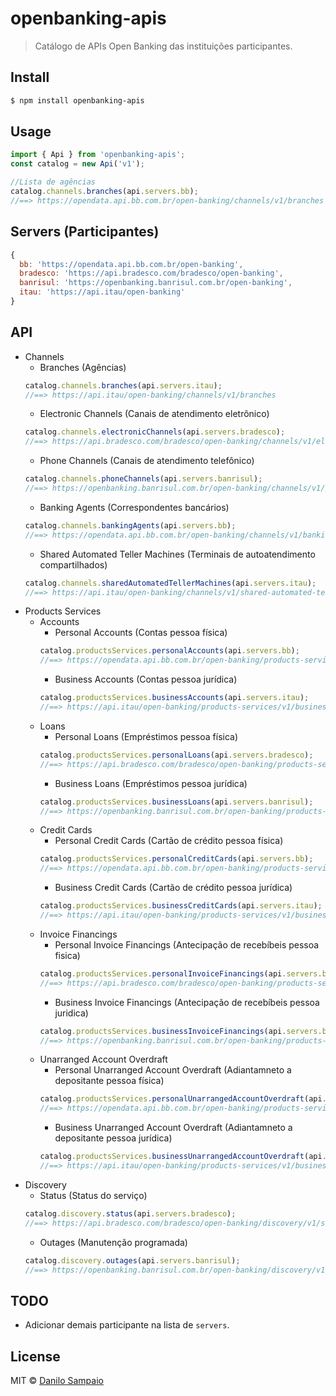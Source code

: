 # openbanking-apis
> Catálogo de APIs Open Banking das instituições participantes.

## Install

```sh
$ npm install openbanking-apis
```

## Usage

```js
import { Api } from 'openbanking-apis';
const catalog = new Api('v1');

//Lista de agências
catalog.channels.branches(api.servers.bb);
//==> https://opendata.api.bb.com.br/open-banking/channels/v1/branches
```

## Servers (Participantes)

```js
{
  bb: 'https://opendata.api.bb.com.br/open-banking',
  bradesco: 'https://api.bradesco.com/bradesco/open-banking',
  banrisul: 'https://openbanking.banrisul.com.br/open-banking',
  itau: 'https://api.itau/open-banking'
}
```

## API

- Channels
    - Branches (Agências)
    ```js
    catalog.channels.branches(api.servers.itau);
    //==> https://api.itau/open-banking/channels/v1/branches
    ```
    - Electronic Channels (Canais de atendimento eletrônico)
    ```js
    catalog.channels.electronicChannels(api.servers.bradesco);
    //==> https://api.bradesco.com/bradesco/open-banking/channels/v1/electronic-channels
    ```
    - Phone Channels (Canais de atendimento telefônico)
    ```js
    catalog.channels.phoneChannels(api.servers.banrisul);
    //==> https://openbanking.banrisul.com.br/open-banking/channels/v1/phone-channels
    ```
    - Banking Agents (Correspondentes bancários)
    ```js
    catalog.channels.bankingAgents(api.servers.bb);
    //==> https://opendata.api.bb.com.br/open-banking/channels/v1/banking-agents
    ```
    - Shared Automated Teller Machines (Terminais de autoatendimento compartilhados)
    ```js
    catalog.channels.sharedAutomatedTellerMachines(api.servers.itau);
    //==> https://api.itau/open-banking/channels/v1/shared-automated-teller-machines
    ```
- Products Services
    - Accounts
      - Personal Accounts (Contas pessoa física)
      ```js
      catalog.productsServices.personalAccounts(api.servers.bb);
      //==> https://opendata.api.bb.com.br/open-banking/products-services/v1/personal-accounts
      ```
      - Business Accounts (Contas pessoa jurídica)
      ```js
      catalog.productsServices.businessAccounts(api.servers.itau);
      //==> https://api.itau/open-banking/products-services/v1/business-accounts
      ```
    - Loans
      - Personal Loans (Empréstimos pessoa física)
      ```js
      catalog.productsServices.personalLoans(api.servers.bradesco);
      //==> https://api.bradesco.com/bradesco/open-banking/products-services/v1/personal-loans
      ```
      - Business Loans (Empréstimos pessoa jurídica)
      ```js
      catalog.productsServices.businessLoans(api.servers.banrisul);
      //==> https://openbanking.banrisul.com.br/open-banking/products-services/v1/business-loans
      ```
    - Credit Cards
      - Personal Credit Cards (Cartão de crédito pessoa física)
      ```js
      catalog.productsServices.personalCreditCards(api.servers.bb);
      //==> https://opendata.api.bb.com.br/open-banking/products-services/v1/personal-credit-cards
      ```
      - Business Credit Cards (Cartão de crédito pessoa jurídica)
      ```js
      catalog.productsServices.businessCreditCards(api.servers.itau);
      //==> https://api.itau/open-banking/products-services/v1/business-credit-cards
      ```
    - Invoice Financings
      - Personal Invoice Financings (Antecipação de recebíbeis pessoa fisica)
      ```js
      catalog.productsServices.personalInvoiceFinancings(api.servers.bradesco);
      //==> https://api.bradesco.com/bradesco/open-banking/products-services/v1/personal-invoice-financings
      ```
      - Business Invoice Financings (Antecipação de recebíbeis pessoa juridica)
      ```js
      catalog.productsServices.businessInvoiceFinancings(api.servers.banrisul);
      //==> https://openbanking.banrisul.com.br/open-banking/products-services/v1/business-invoice-financings
      ```
    - Unarranged Account Overdraft
      - Personal Unarranged Account Overdraft (Adiantamneto a depositante pessoa física)
      ```js
      catalog.productsServices.personalUnarrangedAccountOverdraft(api.servers.bb);
      //==> https://opendata.api.bb.com.br/open-banking/products-services/v1/personal-unarranged-account-overdraft
      ```
      - Business Unarranged Account Overdraft (Adiantamneto a depositante pessoa jurídica)
      ```js
      catalog.productsServices.businessUnarrangedAccountOverdraft(api.servers.itau);
      //==> https://api.itau/open-banking/products-services/v1/business-unarranged-account-overdraft
      ```
- Discovery
    - Status (Status do serviço)
    ```js
    catalog.discovery.status(api.servers.bradesco);
    //==> https://api.bradesco.com/bradesco/open-banking/discovery/v1/status
    ```
    - Outages (Manutenção programada)
    ```js
    catalog.discovery.outages(api.servers.banrisul);
    //==> https://openbanking.banrisul.com.br/open-banking/discovery/v1/outages
    ```

## TODO
- Adicionar demais participante na lista de `servers`.

## License

MIT © [Danilo Sampaio](http://github.org/danilosampaio)